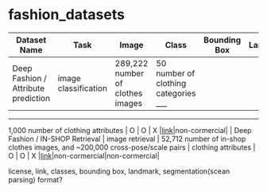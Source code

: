 # fashion_datasets
| Dataset Name | Task | Image | Class | Bounding Box | Landmark | Polygon | Link | License |
| ------------- | ------------- | ------------- | ------------- | ------------- | ------------- | ------------- | ------------- | ------------- |
| Deep Fashion / Attribute prediction  | image classification | 289,222 number of clothes images  | 50 number of clothing categories<br/> ___
***
1,000 number of clothing attributes | O | O | X |[link](https://drive.google.com/drive/folders/0B7EVK8r0v71pVDZFQXRsMDZCX1E)|non-cormercial|
| Deep Fashion / IN-SHOP Retrieval  | image retrieval | 52,712 number of in-shop clothes images, and ~200,000 cross-pose/scale pairs  | clothing attributes | O | O | X |[link](https://drive.google.com/drive/folders/0B7EVK8r0v71pWGplNFhjc01NbzQ)|non-cormercial|non-cormercial|

license, link, classes, bounding box, landmark, segmentation(scean parsing) format?
